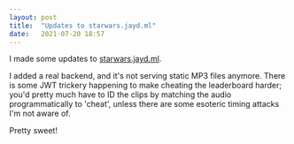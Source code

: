 ```yaml
---
layout: post
title:  "Updates to starwars.jayd.ml"
date:   2021-07-20 18:57
---
```


I made some updates to [starwars.jayd.ml](https://starwars.jayd.ml).

I added a real backend, and it's not serving static MP3 files anymore. There is 
some JWT trickery happening to make cheating the leaderboard harder; you'd pretty
much have to ID the clips by matching the audio programmatically to 'cheat', 
unless there are some esoteric timing attacks I'm not aware of.

Pretty sweet!